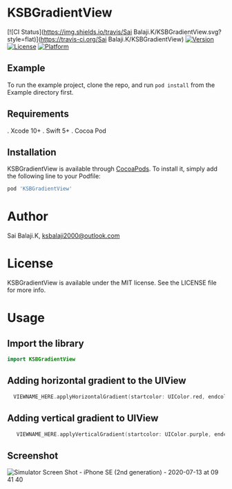# KSBGradientView

[![CI Status](https://img.shields.io/travis/Sai Balaji.K/KSBGradientView.svg?style=flat)](https://travis-ci.org/Sai Balaji.K/KSBGradientView)
[![Version](https://img.shields.io/cocoapods/v/KSBGradientView.svg?style=flat)](https://cocoapods.org/pods/KSBGradientView)
[![License](https://img.shields.io/cocoapods/l/KSBGradientView.svg?style=flat)](https://cocoapods.org/pods/KSBGradientView)
[![Platform](https://img.shields.io/cocoapods/p/KSBGradientView.svg?style=flat)](https://cocoapods.org/pods/KSBGradientView)

## Example

To run the example project, clone the repo, and run `pod install` from the Example directory first.

## Requirements
 . Xcode 10+
 . Swift 5+
 . Cocoa Pod

## Installation

KSBGradientView is available through [CocoaPods](https://cocoapods.org). To install
it, simply add the following line to your Podfile:

```ruby
pod 'KSBGradientView'
```

# Author

Sai Balaji.K, ksbalaji2000@outlook.com

# License

KSBGradientView is available under the MIT license. See the LICENSE file for more info.

# Usage

## Import the library

```swift
import KSBGradientView
```
## Adding horizontal gradient to the UIView

```swift
  VIEWNAME_HERE.applyHorizontalGradient(startcolor: UIColor.red, endcolor: UIColor.yellow)
```

## Adding vertical gradient to UIView

```swift
   VIEWNAME_HERE.applyVerticalGradient(startcolor: UIColor.purple, endcolor: UIColor.systemPink)
```
## Screenshot

![Simulator Screen Shot - iPhone SE (2nd generation) - 2020-07-13 at 09 41 40](https://user-images.githubusercontent.com/51410810/87270218-1d888180-c4ed-11ea-8ff9-89344aed9b8d.png)



